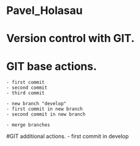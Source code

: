 # Pavel_Holasau

Version control with GIT.
======================

# GIT base actions.
	- first commit
	- second commit
	- third commit
	
	- new branch "develop"
	- first commit in new branch	
	- second commit in new branch
	
	- merge branches
	
#GIT additional actions.
	-  first commit in develop	
